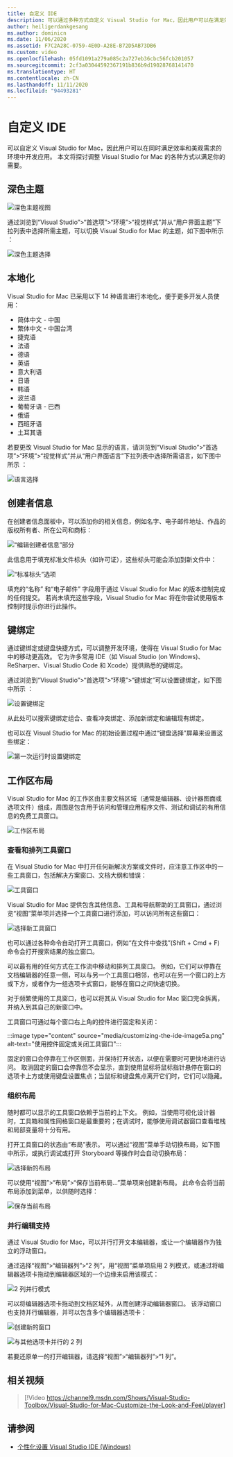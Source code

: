 ```yaml
---
title: 自定义 IDE
description: 可以通过多种方式自定义 Visual Studio for Mac，因此用户可以在满足效率和美观需求的环境中开发应用。 本文将探讨调整 Visual Studio for Mac 的各种方式以满足你的需要。
author: heiligerdankgesang
ms.author: dominicn
ms.date: 11/06/2020
ms.assetid: F7C2A28C-0759-4E0D-A28E-B72D5AB73DB6
ms.custom: video
ms.openlocfilehash: 05fd1091a279a085c2a727eb36cbc56fcb201057
ms.sourcegitcommit: 2cf3a03044592367191b836b9d19028768141470
ms.translationtype: HT
ms.contentlocale: zh-CN
ms.lasthandoff: 11/11/2020
ms.locfileid: "94493281"
---
```

# <a name="customizing-the-ide"></a>自定义 IDE

可以自定义 Visual Studio for Mac，因此用户可以在同时满足效率和美观需求的环境中开发应用。 本文将探讨调整 Visual Studio for Mac 的各种方式以满足你的需要。

## <a name="dark-theme"></a>深色主题

![深色主题视图](media/customizing-the-ide-image7a.png)

通过浏览到“Visual Studio”>“首选项”>“环境”>“视觉样式”并从“用户界面主题”下拉列表中选择所需主题，可以切换 Visual Studio for Mac 的主题，如下图中所示   ：

![深色主题选择](media/customizing-the-ide-image7b.png)

## <a name="localization"></a>本地化

Visual Studio for Mac 已采用以下 14 种语言进行本地化，便于更多开发人员使用：

* 简体中文 - 中国
* 繁体中文 - 中国台湾
* 捷克语
* 法语
* 德语
* 英语
* 意大利语
* 日语
* 韩语
* 波兰语
* 葡萄牙语 - 巴西
* 俄语
* 西班牙语
* 土耳其语

若要更改 Visual Studio for Mac 显示的语言，请浏览到“Visual Studio”>“首选项”>“环境”>“视觉样式”并从“用户界面语言”下拉列表中选择所需语言，如下图中所示   ：

![语言选择](media/customizing-the-ide-image11a.png)

## <a name="author-information"></a>创建者信息

在创建者信息面板中，可以添加你的相关信息，例如名字、电子邮件地址、作品的版权所有者、所在公司和商标：

![“编辑创建者信息”部分](media/customizing-the-ide-image9a.png)

此信息用于填充标准文件标头（如许可证），这些标头可能会添加到新文件中：

![“标准标头”选项](media/customizing-the-ide-image8a.png)

填充的“名称”  和“电子邮件”  字段用于通过 Visual Studio for Mac 的版本控制完成的任何提交。 若尚未填充这些字段，Visual Studio for Mac 将在你尝试使用版本控制时提示你进行此操作。

## <a name="key-bindings"></a>键绑定

通过键绑定或键盘快捷方式，可以调整开发环境，使得在 Visual Studio for Mac 中的移动更高效。 它为许多常用 IDE（如 Visual Studio (on Windows)、ReSharper、Visual Studio Code 和 Xcode）提供熟悉的键绑定。

通过浏览到“Visual Studio”>“首选项”>“环境”>“键绑定”可以设置键绑定，如下图中所示  ：

![设置键绑定](media/customizing-the-ide-image10a.png)

从此处可以搜索键绑定组合、查看冲突绑定、添加新绑定和编辑现有绑定。

也可以在 Visual Studio for Mac 的初始设置过程中通过“键盘选择”屏幕来设置这些绑定：

![第一次运行时设置键绑定](media/ide-tour-2019-keyboard-shortcut.png)

## <a name="workspace-layout"></a>工作区布局

Visual Studio for Mac 的工作区由主要文档区域（通常是编辑器、设计器图面或选项文件）组成，周围是包含用于访问和管理应用程序文件、测试和调试的有用信息的免费工具窗口。

 ![工作区布局](media/customizing-the-ide-image1a.png)

### <a name="viewing-and-arranging-tool-windows"></a>查看和排列工具窗口

在 Visual Studio for Mac 中打开任何新解决方案或文件时，应注意工作区中的一些工具窗口，包括解决方案窗口、文档大纲和错误：

![工具窗口](media/customizing-the-ide-image2a.png)

Visual Studio for Mac 提供包含其他信息、工具和导航帮助的工具窗口，通过浏览“视图”菜单项并选择一个工具窗口进行添加，可以访问所有这些窗口：

![选择新工具窗口](media/customizing-the-ide-image3a.png)

也可以通过各种命令自动打开工具窗口，例如“在文件中查找”(Shift + Cmd + F) 命令会打开搜索结果的独立窗口。

可以最有用的任何方式在工作流中移动和排列工具窗口。 例如，它们可以停靠在文档编辑器的任意一侧，可以与另一个工具窗口相邻，也可以在另一个窗口的上方或下方，或者作为一组选项卡式窗口，能够在窗口之间快速切换。

对于频繁使用的工具窗口，也可以将其从 Visual Studio for Mac 窗口完全拆离，并纳入到其自己的新窗口中。

工具窗口可通过每个窗口右上角的控件进行固定和关闭：

:::image type="content" source="media/customizing-the-ide-image5a.png" alt-text="使用控件固定或关闭工具窗口":::

固定的窗口会停靠在工作区侧面，并保持打开状态，以便在需要时可更快地进行访问。 取消固定的窗口会停靠但不会显示，直到使用鼠标将鼠标指针悬停在窗口的选项卡上方或使用键盘设置焦点；当鼠标和键盘焦点离开它们时，它们可以隐藏。

### <a name="organizing-layouts"></a>组织布局

随时都可以显示的工具窗口依赖于当前的上下文。 例如，当使用可视化设计器时，工具箱和属性网格窗口是最重要的；在调试时，能够使用调试器窗口查看堆栈和局部变量将十分有用。

打开工具窗口的状态由“布局”表示。 可以通过“视图”菜单手动切换布局，如下图中所示，或执行调试或打开 Storyboard 等操作时会自动切换布局：

![选择新的布局](media/customizing-the-ide-image6b.png)

可以使用“视图”>“布局”>“保存当前布局...”菜单项来创建新布局。 此命令会将当前布局添加到菜单，以供随时选择：

![保存当前布局](media/customizing-the-ide-image6a.png)

### <a name="side-by-side-editing-support"></a>并行编辑支持

通过 Visual Studio for Mac，可以并行打开文本编辑器，或让一个编辑器作为独立的浮动窗口。

通过选择“视图”>“编辑器列”>“2 列”，用“视图”菜单项启用 2 列模式，或通过将编辑器选项卡拖动到编辑器区域的一个边缘来启用该模式：

![2 列并行模式](media/customizing-the-ide-sbs.png)

可以将编辑器选项卡拖动到文档区域外，从而创建浮动编辑器窗口。 该浮动窗口也支持并行编辑器，并可以包含多个编辑器选项卡：

![创建新的窗口](media/customizing-the-ide-sbs1.png)

![与其他选项卡并行的 2 列](media/customizing-the-ide-sbs2.png)

若要还原单一的打开编辑器，请选择“视图”>“编辑器列”>“1 列”。

## <a name="related-video"></a>相关视频

> [!Video https://channel9.msdn.com/Shows/Visual-Studio-Toolbox/Visual-Studio-for-Mac-Customize-the-Look-and-Feel/player]

## <a name="see-also"></a>请参阅

- [个性化设置 Visual Studio IDE (Windows)](/visualstudio/ide/personalizing-the-visual-studio-ide)